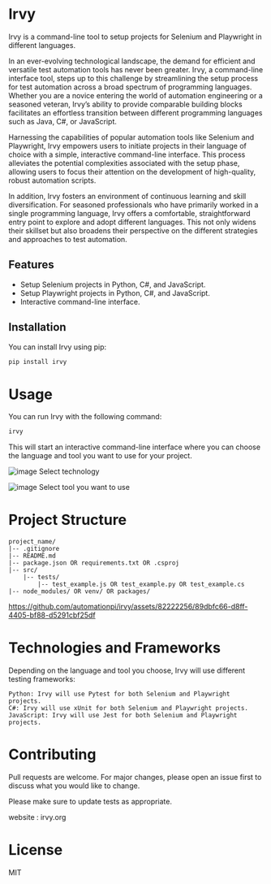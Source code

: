 # Irvy

Irvy is a command-line tool to setup projects for Selenium and Playwright in different languages.

In an ever-evolving technological landscape, the demand for efficient and versatile test automation tools has never been greater. Irvy, a command-line interface tool, steps up to this challenge by streamlining the setup process for test automation across a broad spectrum of programming languages. Whether you are a novice entering the world of automation engineering or a seasoned veteran, Irvy’s ability to provide comparable building blocks facilitates an effortless transition between different programming languages such as Java, C#, or JavaScript.

Harnessing the capabilities of popular automation tools like Selenium and Playwright, Irvy empowers users to initiate projects in their language of choice with a simple, interactive command-line interface. This process alleviates the potential complexities associated with the setup phase, allowing users to focus their attention on the development of high-quality, robust automation scripts.

In addition, Irvy fosters an environment of continuous learning and skill diversification. For seasoned professionals who have primarily worked in a single programming language, Irvy offers a comfortable, straightforward entry point to explore and adopt different languages. This not only widens their skillset but also broadens their perspective on the different strategies and approaches to test automation.

## Features
- Setup Selenium projects in Python, C#, and JavaScript.
- Setup Playwright projects in Python, C#, and JavaScript.
- Interactive command-line interface.

## Installation
You can install Irvy using pip:
```bash
pip install irvy
```

# Usage
You can run Irvy with the following command:
```bash
irvy
```
This will start an interactive command-line interface where you can choose the language and tool you want to use for your project.

![image](https://github.com/automationpi/irvy/assets/82222256/2b680165-c947-4bfb-ae3c-cac93a012294)
Select technology

![image](https://github.com/automationpi/irvy/assets/82222256/85b840fa-4232-4f99-bee8-df8a90495c46)
Select tool you want to use

# Project Structure
```
project_name/
|-- .gitignore
|-- README.md
|-- package.json OR requirements.txt OR .csproj
|-- src/
    |-- tests/
        |-- test_example.js OR test_example.py OR test_example.cs
|-- node_modules/ OR venv/ OR packages/
```



https://github.com/automationpi/irvy/assets/82222256/89dbfc66-d8ff-4405-bf88-d5291cbf25df




# Technologies and Frameworks
Depending on the language and tool you choose, Irvy will use different testing frameworks:
```
Python: Irvy will use Pytest for both Selenium and Playwright projects.
C#: Irvy will use xUnit for both Selenium and Playwright projects.
JavaScript: Irvy will use Jest for both Selenium and Playwright projects.
```


# Contributing
Pull requests are welcome. For major changes, please open an issue first to discuss what you would like to change.

Please make sure to update tests as appropriate.

website : irvy.org

# License
MIT
